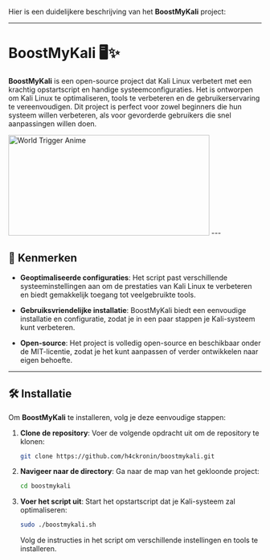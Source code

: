 Hier is een duidelijkere beschrijving van het **BoostMyKali** project:

---

# BoostMyKali 🖥️✨

**BoostMyKali** is een open-source project dat Kali Linux verbetert met een krachtig opstartscript en handige systeemconfiguraties. Het is ontworpen om Kali Linux te optimaliseren, tools te verbeteren en de gebruikerservaring te vereenvoudigen. Dit project is perfect voor zowel beginners die hun systeem willen verbeteren, als voor gevorderde gebruikers die snel aanpassingen willen doen.

<img src="https://media1.tenor.com/m/ent7ezY8bqkAAAAd/world-trigger-anime.gif" alt="World Trigger Anime" width="400" height="200">  
---

## 🚀 Kenmerken

- **Geoptimaliseerde configuraties**: Het script past verschillende systeeminstellingen aan om de prestaties van Kali Linux te verbeteren en biedt gemakkelijk toegang tot veelgebruikte tools.

  
- **Gebruiksvriendelijke installatie**: BoostMyKali biedt een eenvoudige installatie en configuratie, zodat je in een paar stappen je Kali-systeem kunt verbeteren.

- **Open-source**: Het project is volledig open-source en beschikbaar onder de MIT-licentie, zodat je het kunt aanpassen of verder ontwikkelen naar eigen behoefte.

---

## 🛠️ Installatie

Om **BoostMyKali** te installeren, volg je deze eenvoudige stappen:

1. **Clone de repository**:
   Voer de volgende opdracht uit om de repository te klonen:
   ```bash
   git clone https://github.com/h4ckronin/boostmykali.git
   ```
   
2. **Navigeer naar de directory**:
   Ga naar de map van het gekloonde project:
   ```bash
   cd boostmykali
   ```
   
3. **Voer het script uit**:
   Start het opstartscript dat je Kali-systeem zal optimaliseren:
   ```bash
   sudo ./boostmykali.sh
   ```

   Volg de instructies in het script om verschillende instellingen en tools te installeren.
